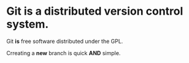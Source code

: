 # Git **is** a distributed version control system.

Git **is** free software distributed under the GPL.

Crreating a **new** branch is quick **AND** simple.
